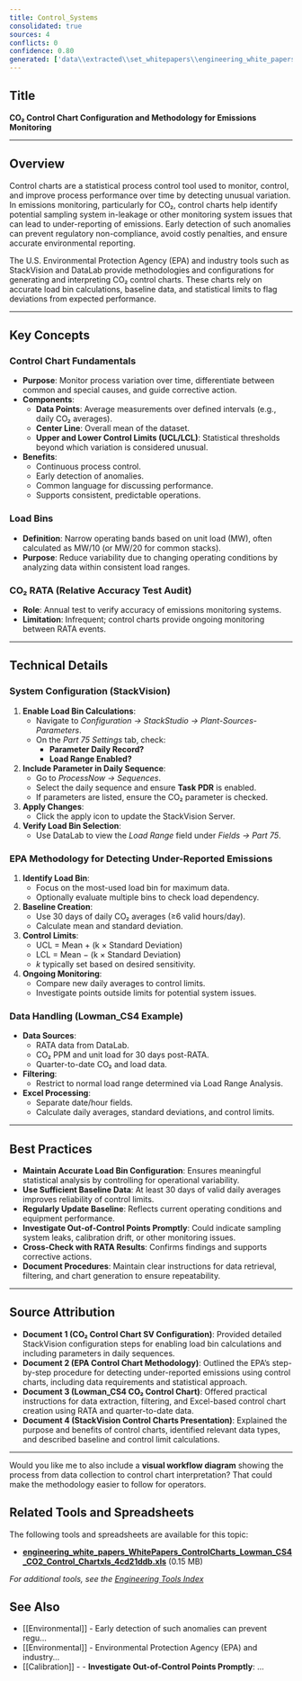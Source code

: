 ```yaml
---
title: Control_Systems
consolidated: true
sources: 4
conflicts: 0
confidence: 0.80
generated: ['data\\extracted\\set_whitepapers\\engineering_white_papers_WhitePapers_ControlCharts_CO2controlchartSVConfigurationdocx_47da83fd.md', 'data\\extracted\\set_whitepapers\\engineering_white_papers_WhitePapers_ControlCharts_EPA_Control_Chart_Methodology_for_DetectingUndepdf_8bb1c3ce.md', 'data\\extracted\\set_whitepapers\\engineering_white_papers_WhitePapers_ControlCharts_Lowman_CS4_CO2_Control_Chartxls_4cd21ddb.md', 'data\\extracted\\set_whitepapers\\engineering_white_papers_WhitePapers_ControlCharts_StackVisionControlChartspptx_cceae59d.md']  # This would be a timestamp
---
```


## Title
**CO₂ Control Chart Configuration and Methodology for Emissions Monitoring**

---

## Overview
Control charts are a statistical process control tool used to monitor, control, and improve process performance over time by detecting unusual variation. In emissions monitoring, particularly for CO₂, control charts help identify potential sampling system in-leakage or other monitoring system issues that can lead to under-reporting of emissions. Early detection of such anomalies can prevent regulatory non-compliance, avoid costly penalties, and ensure accurate environmental reporting.

The U.S. Environmental Protection Agency (EPA) and industry tools such as StackVision and DataLab provide methodologies and configurations for generating and interpreting CO₂ control charts. These charts rely on accurate load bin calculations, baseline data, and statistical limits to flag deviations from expected performance.

---

## Key Concepts

### Control Chart Fundamentals
- **Purpose**: Monitor process variation over time, differentiate between common and special causes, and guide corrective action.
- **Components**:
  - **Data Points**: Average measurements over defined intervals (e.g., daily CO₂ averages).
  - **Center Line**: Overall mean of the dataset.
  - **Upper and Lower Control Limits (UCL/LCL)**: Statistical thresholds beyond which variation is considered unusual.
- **Benefits**:
  - Continuous process control.
  - Early detection of anomalies.
  - Common language for discussing performance.
  - Supports consistent, predictable operations.

### Load Bins
- **Definition**: Narrow operating bands based on unit load (MW), often calculated as MW/10 (or MW/20 for common stacks).
- **Purpose**: Reduce variability due to changing operating conditions by analyzing data within consistent load ranges.

### CO₂ RATA (Relative Accuracy Test Audit)
- **Role**: Annual test to verify accuracy of emissions monitoring systems.
- **Limitation**: Infrequent; control charts provide ongoing monitoring between RATA events.

---

## Technical Details

### System Configuration (StackVision)
1. **Enable Load Bin Calculations**:
   - Navigate to *Configuration → StackStudio → Plant-Sources-Parameters*.
   - On the *Part 75 Settings* tab, check:
     - **Parameter Daily Record?**
     - **Load Range Enabled?**
2. **Include Parameter in Daily Sequence**:
   - Go to *ProcessNow → Sequences*.
   - Select the daily sequence and ensure **Task PDR** is enabled.
   - If parameters are listed, ensure the CO₂ parameter is checked.
3. **Apply Changes**:
   - Click the apply icon to update the StackVision Server.
4. **Verify Load Bin Selection**:
   - Use DataLab to view the *Load Range* field under *Fields → Part 75*.

### EPA Methodology for Detecting Under-Reported Emissions
1. **Identify Load Bin**:
   - Focus on the most-used load bin for maximum data.
   - Optionally evaluate multiple bins to check load dependency.
2. **Baseline Creation**:
   - Use 30 days of daily CO₂ averages (≥6 valid hours/day).
   - Calculate mean and standard deviation.
3. **Control Limits**:
   - UCL = Mean + (k × Standard Deviation)
   - LCL = Mean − (k × Standard Deviation)
   - *k* typically set based on desired sensitivity.
4. **Ongoing Monitoring**:
   - Compare new daily averages to control limits.
   - Investigate points outside limits for potential system issues.

### Data Handling (Lowman_CS4 Example)
- **Data Sources**:
  - RATA data from DataLab.
  - CO₂ PPM and unit load for 30 days post-RATA.
  - Quarter-to-date CO₂ and load data.
- **Filtering**:
  - Restrict to normal load range determined via Load Range Analysis.
- **Excel Processing**:
  - Separate date/hour fields.
  - Calculate daily averages, standard deviations, and control limits.

---

## Best Practices
- **Maintain Accurate Load Bin Configuration**: Ensures meaningful statistical analysis by controlling for operational variability.
- **Use Sufficient Baseline Data**: At least 30 days of valid daily averages improves reliability of control limits.
- **Regularly Update Baseline**: Reflects current operating conditions and equipment performance.
- **Investigate Out-of-Control Points Promptly**: Could indicate sampling system leaks, calibration drift, or other monitoring issues.
- **Cross-Check with RATA Results**: Confirms findings and supports corrective actions.
- **Document Procedures**: Maintain clear instructions for data retrieval, filtering, and chart generation to ensure repeatability.

---

## Source Attribution
- **Document 1 (CO₂ Control Chart SV Configuration)**: Provided detailed StackVision configuration steps for enabling load bin calculations and including parameters in daily sequences.
- **Document 2 (EPA Control Chart Methodology)**: Outlined the EPA’s step-by-step procedure for detecting under-reported emissions using control charts, including data requirements and statistical approach.
- **Document 3 (Lowman_CS4 CO₂ Control Chart)**: Offered practical instructions for data extraction, filtering, and Excel-based control chart creation using RATA and quarter-to-date data.
- **Document 4 (StackVision Control Charts Presentation)**: Explained the purpose and benefits of control charts, identified relevant data types, and described baseline and control limit calculations.

---

Would you like me to also include a **visual workflow diagram** showing the process from data collection to control chart interpretation? That could make the methodology easier to follow for operators.

## Related Tools and Spreadsheets

The following tools and spreadsheets are available for this topic:

- **[engineering_white_papers_WhitePapers_ControlCharts_Lowman_CS4_CO2_Control_Chartxls_4cd21ddb.xls](../tools/engineering_white_papers_WhitePapers_ControlCharts_Lowman_CS4_CO2_Control_Chartxls_4cd21ddb.xls)** (0.15 MB)

*For additional tools, see the [Engineering Tools Index](../tools/README.md)*

## See Also

- [[Environmental]] - Early detection of such anomalies can prevent regu...
- [[Environmental]] - Environmental Protection Agency (EPA) and industry...
- [[Calibration]] - - **Investigate Out-of-Control Points Promptly**: ...
